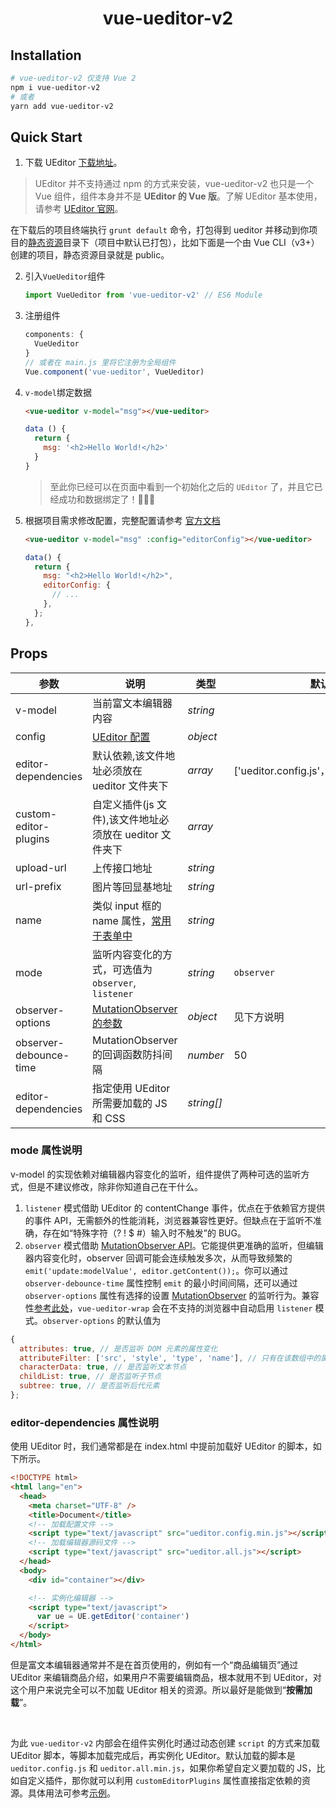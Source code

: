 <h1 align="center">vue-ueditor-v2</h1>

## Installation

```bash
# vue-ueditor-v2 仅支持 Vue 2
npm i vue-ueditor-v2
# 或者
yarn add vue-ueditor-v2
```

## Quick Start

1. 下载 UEditor
   [下载地址](https://github.com/taojiaxiangJs/ueditor/tree/main)。

> UEditor 并不支持通过 npm 的方式来安装，vue-ueditor-v2 也只是一个 Vue 组件，组件本身并不是 **UEditor 的 Vue 版**。了解 UEditor 基本使用，请参考 [UEditor 官网](http://fex.baidu.com/ueditor/#start-start)。

在下载后的项目终端执行 `grunt default` 命令，打包得到 ueditor 并移动到你项目的[静态资源](https://cli.vuejs.org/zh/guide/html-and-static-assets.html#public-文件夹)目录下（项目中默认已打包），比如下面是一个由 Vue CLI（v3+）创建的项目，静态资源目录就是 public。

2. 引入`VueUeditor`组件

   ```js
   import VueUeditor from 'vue-ueditor-v2' // ES6 Module
   ```

3. 注册组件
   ```js
   components: {
     VueUeditor
   }
   // 或者在 main.js 里将它注册为全局组件
   Vue.component('vue-ueditor', VueUeditor)
   ```
4. `v-model`绑定数据

   ```html
   <vue-ueditor v-model="msg"></vue-ueditor>
   ```

   ```js
   data () {
     return {
       msg: '<h2>Hello World!</h2>'
     }
   }
   ```

   > 至此你已经可以在页面中看到一个初始化之后的 `UEditor` 了，并且它已经成功和数据绑定了！👏👏👏

5. 根据项目需求修改配置，完整配置请参考 [官方文档](http://fex.baidu.com/ueditor/#start-config)

   ```html
   <vue-ueditor v-model="msg" :config="editorConfig"></vue-ueditor>
   ```

   ```js
   data() {
     return {
       msg: "<h2>Hello World!</h2>",
       editorConfig: {
         // ...
       },
     };
   },
   ```

## Props

| 参数                   | 说明                                                                                              | 类型       | 默认值                                      |
| ---------------------- | ------------------------------------------------------------------------------------------------- | ---------- | ------------------------------------------- |
| v-model                | 当前富文本编辑器内容                                                                              | _string_   |                                             |
| config                 | [UEditor 配置](http://fex.baidu.com/ueditor/#start-config)                                        | _object_   |                                             |
| editor-dependencies    | 默认依赖,该文件地址必须放在 ueditor 文件夹下                                                      | _array_    | ['ueditor.config.js'，'ueditor.all.min.js'] |
| custom-editor-plugins  | 自定义插件(js 文件),该文件地址必须放在 ueditor 文件夹下                                           | _array_    |                                             |
| upload-url             | 上传接口地址                                                                                      | _string_   |                                             |
| url-prefix             | 图片等回显基地址                                                                                  | _string_   |                                             |
| name                   | 类似 input 框的 name 属性，[常用于表单中](http://fex.baidu.com/ueditor/#start-submit)             | _string_   |                                             |
| mode                   | 监听内容变化的方式，可选值为 `observer`, `listener`                                               | _string_   | `observer`                                  |
| observer-options       | [MutationObserver 的参数 ](https://developer.mozilla.org/en-US/docs/Web/API/MutationObserverInit) | _object_   | 见下方说明                                  |
| observer-debounce-time | MutationObserver 的回调函数防抖间隔                                                               | _number_   | 50                                          |
| editor-dependencies    | 指定使用 UEditor 所需要加载的 JS 和 CSS                                                           | _string[]_ |                                             |

### mode 属性说明

v-model 的实现依赖对编辑器内容变化的监听，组件提供了两种可选的监听方式，但是不建议修改，除非你知道自己在干什么。

1. `listener` 模式借助 UEditor 的 contentChange 事件，优点在于依赖官方提供的事件 API，无需额外的性能消耗，浏览器兼容性更好。但缺点在于监听不准确，存在如“特殊字符（? ! \$ #）输入时不触发”的 BUG。
2. `observer` 模式借助 [MutationObserver API](https://developer.mozilla.org/zh-CN/docs/Web/API/MutationObserver)。它能提供更准确的监听，但编辑器内容变化时，observer 回调可能会连续触发多次，从而导致频繁的 `emit('update:modelValue', editor.getContent());`。你可以通过 `observer-debounce-time` 属性控制 `emit` 的最小时间间隔，还可以通过 `observer-options` 属性有选择的设置 [MutationObserver](https://developer.mozilla.org/en-US/docs/Web/API/MutationObserverInit) 的监听行为。兼容性[参考此处](https://caniuse.com/?search=MutationObserver)，`vue-ueditor-wrap` 会在不支持的浏览器中自动启用 `listener` 模式。`observer-options` 的默认值为

```js
{
  attributes: true, // 是否监听 DOM 元素的属性变化
  attributeFilter: ['src', 'style', 'type', 'name'], // 只有在该数组中的属性值的变化才会监听
  characterData: true, // 是否监听文本节点
  childList: true, // 是否监听子节点
  subtree: true, // 是否监听后代元素
};
```

### editor-dependencies 属性说明

使用 UEditor 时，我们通常都是在 index.html 中提前加载好 UEditor 的脚本，如下所示。

```html
<!DOCTYPE html>
<html lang="en">
  <head>
    <meta charset="UTF-8" />
    <title>Document</title>
    <!-- 加载配置文件 -->
    <script type="text/javascript" src="ueditor.config.min.js"></script>
    <!-- 加载编辑器源码文件 -->
    <script type="text/javascript" src="ueditor.all.js"></script>
  </head>
  <body>
    <div id="container"></div>

    <!-- 实例化编辑器 -->
    <script type="text/javascript">
      var ue = UE.getEditor('container')
    </script>
  </body>
</html>
```

但是富文本编辑器通常并不是在首页使用的，例如有一个“商品编辑页”通过 UEditor 来编辑商品介绍，如果用户不需要编辑商品，根本就用不到 UEditor，对这个用户来说完全可以不加载 UEditor 相关的资源。所以最好是能做到“**按需加载**”。

<br/>

为此 `vue-ueditor-v2` 内部会在组件实例化时通过动态创建 `script` 的方式来加载 UEditor 脚本，等脚本加载完成后，再实例化 UEditor。默认加载的脚本是 `ueditor.config.js` 和 `ueditor.all.min.js`，如果你希望自定义要加载的 JS，比如自定义插件，那你就可以利用 `customEditorPlugins` 属性直接指定依赖的资源。具体用法可参考[示例](https://github.com/taojiaxiangJs/vue-ueditor)。
